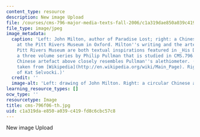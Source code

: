 ```yaml
---
content_type: resource
description: New image Upload
file: /courses/cms-796-major-media-texts-fall-2006/c1a319dae850a039c419fd8c6cbc57c8_cms-796f06-th.jpg
file_type: image/jpeg
image_metadata:
  caption: 'Left: John Milton, author of Paradise Lost; right: a Chinese artefact
    at the Pitt Rivers Museum in Oxford. Milton''s writing and the artefacts of the
    Pitt Rivers Museum are both textual inspirations featured in _His Dark Materials_,
    a three volume series by Philip Pullman that is studied in CMS.796. The circular
    Chinese artefact above closely resembles Pullman''s alethiometer. (Left image
    taken from [Wikipedia](http://en.wikipedia.org/wiki/Main_Page). Right image courtesy
    of Kat Selvocki.)'
  credit: ''
  image-alt: 'Left: drawing of John Milton. Right: a circular Chinese artefact.'
learning_resource_types: []
ocw_type: ''
resourcetype: Image
title: cms-796f06-th.jpg
uid: c1a319da-e850-a039-c419-fd8c6cbc57c8
---
```

New image Upload

